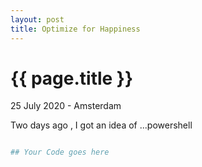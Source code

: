 ```yaml
---
layout: post
title: Optimize for Happiness
---
```


{{ page.title }}
================

<p class="meta">25 July 2020 - Amsterdam</p>

Two days ago , I got an idea of ...powershell

```powershell

## Your Code goes here

```